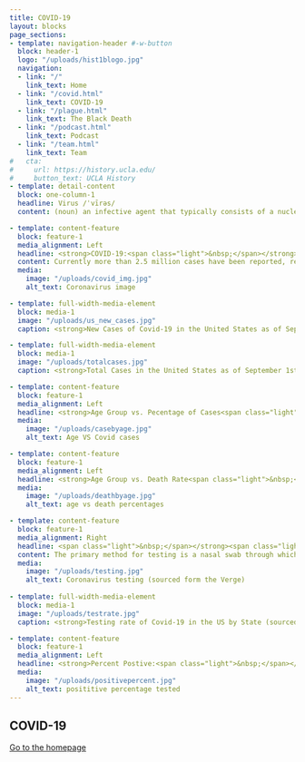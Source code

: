 ```yaml
---
title: COVID-19
layout: blocks
page_sections:
- template: navigation-header #-w-button
  block: header-1
  logo: "/uploads/hist1blogo.jpg" 
  navigation:
  - link: "/"
    link_text: Home
  - link: "/covid.html" 
    link_text: COVID-19
  - link: "/plague.html"
    link_text: The Black Death
  - link: "/podcast.html"
    link_text: Podcast
  - link: "/team.html"
    link_text: Team
#   cta:
#     url: https://history.ucla.edu/
#     button_text: UCLA History
- template: detail-content
  block: one-column-1
  headline: Virus /ˈvīrəs/
  content: (noun) an infective agent that typically consists of a nucleic acid molecule in a protein coat, is too small to be seen by light microscopy, and is able to multiply only within the living cells of a host.

- template: content-feature
  block: feature-1
  media_alignment: Left
  headline: <strong>COVID-19:<span class="light">&nbsp;</span></strong><span class="light"> An infectious disease caused by the SARS-CoV-2 virus. </span>
  content: Currently more than 2.5 million cases have been reported, resulting in more than 800,000 deaths globally.
  media:
    image: "/uploads/covid_img.jpg"
    alt_text: Coronavirus image  

- template: full-width-media-element
  block: media-1
  image: "/uploads/us_new_cases.jpg"
  caption: <strong>New Cases of Covid-19 in the United States as of September 1st 2020 (sourced from CDC)<span class="light">&nbsp;</span></strong>

- template: full-width-media-element
  block: media-1
  image: "/uploads/totalcases.jpg"
  caption: <strong>Total Cases in the United States as of September 1st 2020 (sourced from CDC)<span class="light">&nbsp;</span></strong>

- template: content-feature
  block: feature-1
  media_alignment: Left
  headline: <strong>Age Group vs. Pecentage of Cases<span class="light">&nbsp;</span></strong><span class="light"> The 18-29 and 50-64 age groups are the most infected, each taking up over 20% of the total infected population. </span>
  media:
    image: "/uploads/casebyage.jpg"
    alt_text: Age VS Covid cases 

- template: content-feature
  block: feature-1
  media_alignment: Left
  headline: <strong>Age Group vs. Death Rate<span class="light">&nbsp;</span></strong><span class="light"> The evidence shows that those 65+ are the most at risk, with almost 80% of all Covid deaths coming form the upper age groups </span>
  media:
    image: "/uploads/deathbyage.jpg"
    alt_text: age vs death percentages

- template: content-feature
  block: feature-1
  media_alignment: Right
  headline: <span class="light">&nbsp;</span></strong><span class="light">Covid-19 Testing </span>
  content: The primary method for testing is a nasal swab through which a nucleic acid test determines if the virus is present and an antibody test determines if the body is responding to the virus.
  media:
    image: "/uploads/testing.jpg"
    alt_text: Coronavirus testing (sourced form the Verge)
  
- template: full-width-media-element
  block: media-1
  image: "/uploads/testrate.jpg"
  caption: <strong>Testing rate of Covid-19 in the US by State (sourced from CDC)<span class="light">&nbsp;</span></strong>

- template: content-feature
  block: feature-1
  media_alignment: Left
  headline: <strong>Percent Postive:<span class="light">&nbsp;</span></strong><span class="light">Mainly the Sourthern states have the largest percentage of their population test positive for Covid.  </span>
  media:
    image: "/uploads/positivepercent.jpg"
    alt_text: posititive percentage tested
---
```

## COVID-19

[Go to the homepage](/ "Back to homepage")
